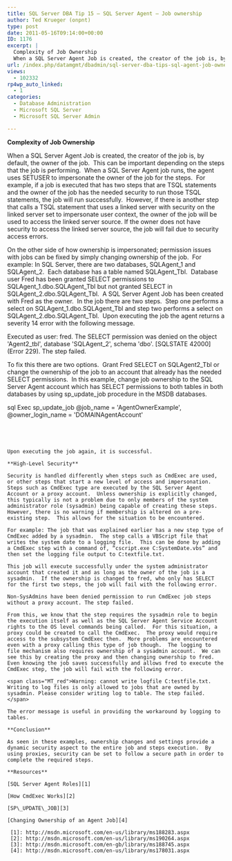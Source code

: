 ```yaml
---
title: SQL Server DBA Tip 15 – SQL Server Agent – Job ownership
author: Ted Krueger (onpnt)
type: post
date: 2011-05-16T09:14:00+00:00
ID: 1176
excerpt: |
  Complexity of Job Ownership
  When a SQL Server Agent Job is created, the creator of the job is, by default, the owner of the job.  This can be important depending on the steps that the job is performing.  When a SQL Server Agent job runs, the agent uses&hellip;
url: /index.php/datamgmt/dbadmin/sql-server-dba-tips-sql-agent-job-ownership/
views:
  - 102332
rp4wp_auto_linked:
  - 1
categories:
  - Database Administration
  - Microsoft SQL Server
  - Microsoft SQL Server Admin

---
```

**Complexity of Job Ownership**

When a SQL Server Agent Job is created, the creator of the job is, by default, the owner of the job.  This can be important depending on the steps that the job is performing.  When a SQL Server Agent job runs, the agent uses SETUSER to impersonate the owner of the job for the steps.  For example, if a job is executed that has two steps that are TSQL statements and the owner of the job has the needed security to run those TSQL statements, the job will run successfully.  However, if there is another step that calls a TSQL statement that uses a linked server with security on the linked server set to impersonate user context, the owner of the job will be used to access the linked server source. If the owner does not have security to access the linked server source, the job will fail due to security access errors. 

On the other side of how ownership is impersonated; permission issues with jobs can be fixed by simply changing ownership of the job.  For example: In SQL Server, there are two databases, SQLAgent\_1 and SQLAgent\_2.  Each database has a table named SQLAgent\_Tbl.  Database user Fred has been granted SELECT permissions to SQLAgent\_1.dbo.SQLAgent\_Tbl but not granted SELECT in SQLAgent\_2.dbo.SQLAgent\_Tbl.  A SQL Server Agent Job has been created with Fred as the owner.  In the job there are two steps.  Step one performs a select on SQLAgent\_1.dbo.SQLAgent\_Tbl and step two performs a select on SQLAgent\_2.dbo.SQLAgent_Tbl.  Upon executing the job the agent returns a severity 14 error with the following message.

<span class="MT_red">Executed as user: fred. The SELECT permission was denied on the object 'Agent2_tbl', database 'SQLAgent_2', schema 'dbo'. [SQLSTATE 42000] (Error 229). The step failed.</span>

To fix this there are two options.  Grant Fred SELECT on SQLAgent2\_Tbl or change the ownership of the job to an account that already has the needed SELECT permissions.  In this example, change job ownership to the SQL Server Agent account which has SELECT permissions to both tables in both databases by using sp\_update_job procedure in the MSDB databases.

sql
Exec sp_update_job @job_name = 'AgentOwnerExample', @owner_login_name = 'DOMAINAgentAccount'
```


 

Upon executing the job again, it is successful.

**High-Level Security**

Security is handled differently when steps such as CmdExec are used, or other steps that start a new level of access and impersonation.   Steps such as CmdExec type are executed by the SQL Server Agent Account or a proxy account.  Unless ownership is explicitly changed, this typically is not a problem due to only members of the system administrator role (sysadmin) being capable of creating these steps.  However, there is no warning if membership is altered on a pre-existing step.  This allows for the situation to be encountered.

For example: The job that was explained earlier has a new step type of CmdExec added by a sysadmin.  The step calls a VBScript file that writes the system date to a logging file.  This can be done by adding a CmdExec step with a command of, “cscript.exe C:SystemDate.vbs” and then set the logging file output to C:textfile.txt.

This job will execute successfully under the system administrator account that created it and as long as the owner of the job is a sysadmin.  If the ownership is changed to fred, who only has SELECT for the first two steps, the job will fail with the following error.

Non-SysAdmins have been denied permission to run CmdExec job steps without a proxy account. The step failed.

From this, we know that the step requires the sysadmin role to begin the execution itself as well as the SQL Server Agent Service Account rights to the OS level commands being called.  For this situation, a proxy could be created to call the CmdExec.  The proxy would require access to the subsystem CmdExec then.  More problems are encountered even with a proxy calling this type of job though.  The logging to file mechanism also requires ownership of a sysadmin account.  We can see this by creating the proxy and then changing ownership to fred.  Even knowing the job saves successfully and allows fred to execute the CmdExec step, the job will fail with the following error.

<span class="MT_red">Warning: cannot write logfile C:testfile.txt. Writing to log files is only allowed to jobs that are owned by sysadmin. Please consider writing log to table. The step failed.</span>

The error message is useful in providing the workaround by logging to tables. 

**Conclusion**

As seen in these examples, ownership changes and settings provide a dynamic security aspect to the entire job and steps execution.  By using proxies, security can be set to follow a secure path in order to complete the required steps. 

**Resources**

[SQL Server Agent Roles][1]

[How CmdExec Works][2]

[SP\_UPDATE\_JOB][3]

[Changing Ownership of an Agent Job][4]

 [1]: http://msdn.microsoft.com/en-us/library/ms188283.aspx
 [2]: http://msdn.microsoft.com/en-us/library/ms190264.aspx
 [3]: http://msdn.microsoft.com/en-gb/library/ms188745.aspx
 [4]: http://msdn.microsoft.com/en-us/library/ms178031.aspx